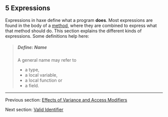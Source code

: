 ## 5 Expressions

Expressions in haxe define what a program **does**. Most expressions are found in the body of a [method](4.3-Method.md), where they are combined to express what that method should do. This section explains the different kinds of expressions. Some definitions help here:

> ##### Define: Name
>
> A general name may refer to
> 
> 
> * a type,
> * a local variable,
> * a local function or
> * a field.
> 
>

---

Previous section: [Effects of Variance and Access Modifiers](4.5.1-Effects_of_Variance_and_Access_Modifiers.md)

Next section: [Valid Identifier](5.1-Valid_Identifier.md)